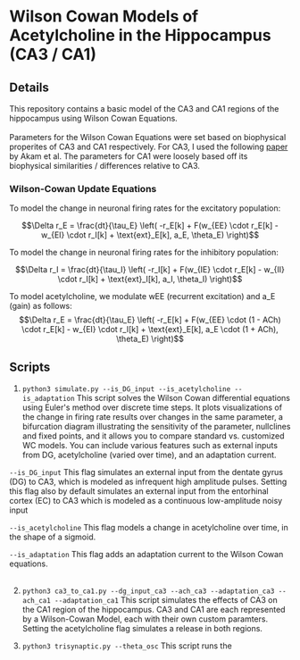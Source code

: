 # Wilson Cowan Models of Acetylcholine in the Hippocampus (CA3 / CA1)

## Details
This repository contains a basic model of the CA3 and CA1 regions of the hippocampus using Wilson Cowan Equations.
<br>
<br>
Parameters for the Wilson Cowan Equations were set based on biophysical properites of CA3 and CA1 respectively. For CA3, I used the following [paper](https://www.nature.com/articles/nn.3081) by Akam et al. The parameters for CA1 were loosely based off its biophysical similarities / differences relative to CA3.

### Wilson-Cowan Update Equations
To model the change in neuronal firing rates for the excitatory population:

$$\Delta r_E = \frac{dt}{\tau_E} \left( -r_E[k] + F(w_{EE} \cdot r_E[k] - w_{EI} \cdot r_I[k] + \text{ext}_E[k], a_E, \theta_E) \right)$$

To model the change in neuronal firing rates for the inhibitory population:

$$\Delta r_I = \frac{dt}{\tau_I} \left( -r_I[k] + F(w_{IE} \cdot r_E[k] - w_{II} \cdot r_I[k] + \text{ext}_I[k], a_I, \theta_I) \right)$$

To model acetylcholine, we modulate wEE (recurrent excitation) and a_E (gain) as follows:
$$\Delta r_E = \frac{dt}{\tau_E} \left( -r_E[k] + F(w_{EE} \cdot (1 - ACh) \cdot r_E[k] - w_{EI} \cdot r_I[k] + \text{ext}_E[k], a_E \cdot (1 + ACh), \theta_E) \right)$$

## Scripts

1. `python3 simulate.py --is_DG_input --is_acetylcholine --is_adaptation`
This script solves the Wilson Cowan differential equations using Euler's method over discrete time steps. It plots visualizations of the change in firing rate results over changes in the same parameter, a bifurcation diagram illustrating the sensitivity of the parameter, nullclines and fixed points, and it allows you to compare standard vs. customized WC models. You can include various features such as external inputs from DG, acetylcholine (varied over time), and an adaptation current. 

`--is_DG_input` This flag simulates an external input from the dentate gyrus (DG) to CA3, which is modeled as infrequent high amplitude pulses. Setting this flag also by default simulates an external input from the entorhinal cortex (EC) to CA3 which is modeled as a continuous low-amplitude noisy input

`--is_acetylcholine` This flag models a change in acetylcholine over time, in the shape of a sigmoid.

`--is_adaptation` This flag adds an adaptation current to the Wilson Cowan equations. 
<br>
<br>

2. `python3 ca3_to_ca1.py --dg_input_ca3 --ach_ca3 --adaptation_ca3 --ach_ca1 --adaptation_ca1`
This script simulates the effects of CA3 on the CA1 region of the hippocampus. CA3 and CA1 are each represented by a Wilson-Cowan Model, each with their own custom paramters. Setting the acetylcholine flag simulates a release in both regions.

3. `python3 trisynaptic.py --theta_osc`
This script runs the 
